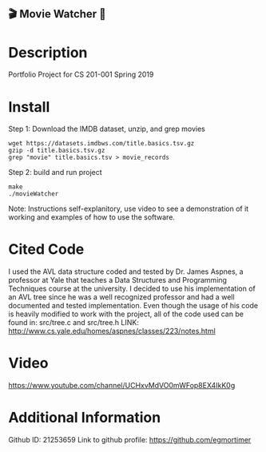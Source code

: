 ## :clapper: Movie Watcher :movie_camera:
# Description
Portfolio Project for CS 201-001 Spring 2019

# Install
Step 1: Download the IMDB dataset, unzip, and grep movies
```
wget https://datasets.imdbws.com/title.basics.tsv.gz
gzip -d title.basics.tsv.gz
grep "movie" title.basics.tsv > movie_records
```

Step 2: build and run project
```
make
./movieWatcher
```
Note: Instructions self-explanitory, use video to see a demonstration of it working and examples of how to use the software.

# Cited Code
I used the AVL data structure coded and tested by Dr. James Aspnes, a professor at Yale that teaches a Data Structures and Programming Techniques course at the university. I decided to use his implementation of an AVL tree since he was a well recognized professor and had a well documented and tested implementation. Even though the usage of his code is heavily modified to work with the project, all of the code used can be found in: src/tree.c and src/tree.h
LINK: http://www.cs.yale.edu/homes/aspnes/classes/223/notes.html

# Video
https://www.youtube.com/channel/UCHxvMdVO0mWFop8EX4IkK0g

# Additional Information
Github ID: 21253659
Link to github profile: https://github.com/egmortimer
